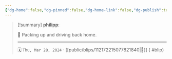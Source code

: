 ```yaml
---
{"dg-home":false,"dg-pinned":false,"dg-home-link":false,"dg-publish":true,"tags":["dgblip"],"disabled rules":["yaml-title","yaml-title-alias","file-name-heading"],"title":"philipp on mastodon @ 2024-03-28","created-date":"2024-03-28T07:49:28","id":112172215077821840,"updated-date":"2025-05-02T08:50:44","dg-path":"blips/112172215077821840.md","permalink":"/blips/112172215077821840/","dgPassFrontmatter":true}
---
```


> [!summary] **philipp**:
>
> 🏡 Packing up and driving back home.
> - - -
>
> 🗓️ `Thu, Mar 28, 2024` · [[public/blips/112172215077821840\|🔗]]
{ #blip}

